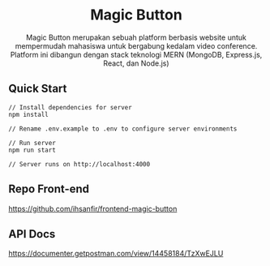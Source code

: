 <h1 align="center">Magic Button</h1>

<p align="center">Magic Button merupakan sebuah platform berbasis website untuk mempermudah mahasiswa untuk bergabung kedalam video conference. Platform ini dibangun dengan stack teknologi MERN (MongoDB, Express.js, React, dan Node.js)</p>

## Quick Start

```
// Install dependencies for server
npm install

// Rename .env.example to .env to configure server environments

// Run server
npm run start

// Server runs on http://localhost:4000
```

## Repo Front-end

https://github.com/ihsanfir/frontend-magic-button

## API Docs

https://documenter.getpostman.com/view/14458184/TzXwEJLU
